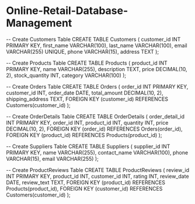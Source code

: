 # Online-Retail-Database-Management

-- Create Customers Table
CREATE TABLE Customers (
    customer_id INT PRIMARY KEY,
    first_name VARCHAR(100),
    last_name VARCHAR(100),
    email VARCHAR(255) UNIQUE,
    phone VARCHAR(15),
    address TEXT
);

-- Create Products Table
CREATE TABLE Products (
    product_id INT PRIMARY KEY,
    name VARCHAR(255),
    description TEXT,
    price DECIMAL(10, 2),
    stock_quantity INT,
    category VARCHAR(100)
);

-- Create Orders Table
CREATE TABLE Orders (
    order_id INT PRIMARY KEY,
    customer_id INT,
    order_date DATE,
    total_amount DECIMAL(10, 2),
    shipping_address TEXT,
    FOREIGN KEY (customer_id) REFERENCES Customers(customer_id)
);

-- Create OrderDetails Table
CREATE TABLE OrderDetails (
    order_detail_id INT PRIMARY KEY,
    order_id INT,
    product_id INT,
    quantity INT,
    price DECIMAL(10, 2),
    FOREIGN KEY (order_id) REFERENCES Orders(order_id),
    FOREIGN KEY (product_id) REFERENCES Products(product_id)
);

-- Create Suppliers Table
CREATE TABLE Suppliers (
    supplier_id INT PRIMARY KEY,
    name VARCHAR(255),
    contact_name VARCHAR(100),
    phone VARCHAR(15),
    email VARCHAR(255)
);

-- Create ProductReviews Table
CREATE TABLE ProductReviews (
    review_id INT PRIMARY KEY,
    product_id INT,
    customer_id INT,
    rating INT,
    review_date DATE,
    review_text TEXT,
    FOREIGN KEY (product_id) REFERENCES Products(product_id),
    FOREIGN KEY (customer_id) REFERENCES Customers(customer_id)
);
